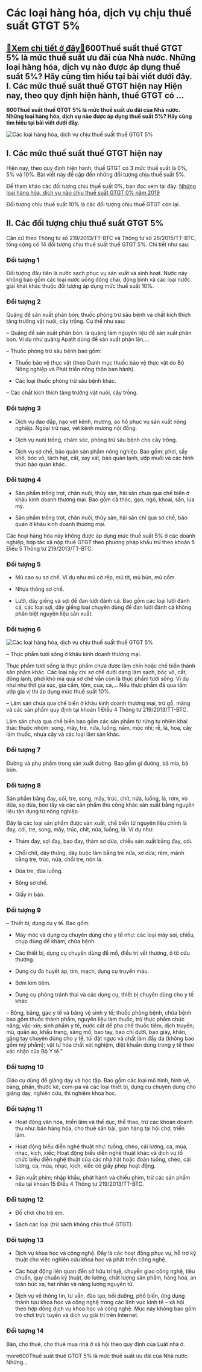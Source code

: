 Các loại hàng hóa, dịch vụ chịu thuế suất GTGT 5%
=================================================

[:gift:Xem chi tiết ở đây:gift:](https://hddtvn.com/cac-loai-hang-hoa-dich-vu-chiu-thue-suat-gtgt-5/)600Thuế suất thuế GTGT 5% là mức thuế suất ưu đãi của Nhà nước. Những loại hàng hóa, dịch vụ nào được áp dụng thuế suất 5%? Hãy cùng tìm hiểu tại bài viết dưới đây. I. Các mức thuế suất thuế GTGT hiện nay Hiện nay, theo quy định hiện hành, thuế GTGT có …
--------------------------------------------------------------------------------------------------------------------------------------------------------------------------------------------------------------------------------------------------------------

**600Thuế suất thuế GTGT 5% là mức thuế suất ưu đãi của Nhà nước. Những loại hàng hóa, dịch vụ nào được áp dụng thuế suất 5%? Hãy cùng tìm hiểu tại bài viết dưới đây.**


![Các loại hàng hóa, dịch vụ chịu thuế suất thuế GTGT 5%](https://hddtvn.com/wp-content/uploads/2021/01/amYc2PR-scaled.jpg "Các loại hàng hóa, dịch vụ chịu thuế suất thuế GTGT 5%")


I. Các mức thuế suất thuế GTGT hiện nay
---------------------------------------


Hiện nay, theo quy định hiện hành, thuế GTGT có 3 mức thuế suất là 0%, 5% và 10%. Bài viết này đề cập đến những đối tượng chịu thuế suất 5%.


Để tham khảo các đối tượng chịu thuế suất 0%, bạn đọc xem tại đây: [Những loại hàng hóa, dịch vụ nào chịu thuế suất GTGT 0% năm 2019](#)


Đối tượng chịu thuế suất 10% là các đối tượng chịu thuế GTGT còn lại.


II. Các đối tượng chịu thuế suất GTGT 5%
----------------------------------------


Căn cứ theo Thông tư số 219/2013/TT-BTC và Thông tư số 26/2015/TT-BTC, tổng cộng có 14 đối tượng chịu thuế suất thuế GTGT 5%. Chi tiết như sau:


### Đối tượng 1


Đối tượng đầu tiên là nước sạch phục vụ sản xuất và sinh hoạt. Nước này không bao gồm các loại nước uống đóng chai, đóng bình và các loại nước giải khát khác thuộc đối tượng áp dụng mức thuế suất 10%.


### Đối tượng 2


Quặng để sản xuất phân bón; thuốc phòng trừ sâu bệnh và chất kích thích tăng trưởng vật nuôi, cây trồng. Cụ thể như sau:


– Quặng để sản xuất phân bón: là quặng làm nguyên liệu để sản xuất phân bón. Ví dụ như quặng Apatít dùng để sản xuất phân lân,…


– Thuốc phòng trừ sâu bệnh bao gồm:




* Thuốc bảo vệ thực vật (theo Danh mục thuốc bảo vệ thực vật do Bộ Nông nghiệp và Phát triển nông thôn ban hành).

* Các loại thuốc phòng trừ sâu bệnh khác.



– Các chất kích thích tăng trưởng vật nuôi, cây trồng.


### Đối tượng 3





* Dịch vụ đào đắp, nạo vét kênh, mương, ao hồ phục vụ sản xuất nông nghiệp. Ngoại trừ nạo, vét kênh mương nội đồng.

* Dịch vụ nuôi trồng, chăm sóc, phòng trừ sâu bệnh cho cây trồng.

* Dịch vụ sơ chế, bảo quản sản phẩm nông nghiệp. Bao gồm: phơi, sấy khô, bóc vỏ, tách hạt, cắt, xay xát, bảo quản lạnh, ướp muối và các hình thức bảo quản khác.



### Đối tượng 4




* Sản phẩm trồng trọt, chăn nuôi, thủy sản, hải sản chưa qua chế biến ở khâu kinh doanh thương mại. Bao gồm cả thóc, gạo, ngô, khoai, sắn, lúa mỳ.

* Sản phẩm trồng trọt, chăn nuôi, thủy sản, hải sản chỉ qua sơ chế, bảo quản ở khâu kinh doanh thương mại.



Các hoại hàng hóa này không được áp dụng mức thuế suất 5% ở các doanh nghiệp, hợp tác xã nộp thuế GTGT theo phương pháp khấu trừ theo khoản 5 Điều 5 Thông tư 219/2013/TT-BTC.


### Đối tượng 5




* Mủ cao su sơ chế. Ví dụ như mủ cờ rếp, mủ tờ, mủ bún, mủ cốm

* Nhựa thông sơ chế.

* Lưới, dây giềng và sợi để đan lưới đánh cá. Bao gồm các loại lưới đánh cá, các loại sợi, dây giềng loại chuyên dùng để đan lưới đánh cá không phân biệt nguyên liệu sản xuất.



### Đối tượng 6


![Các loại hàng hóa, dịch vụ chịu thuế suất thuế GTGT 5%](https://hddtvn.com/wp-content/uploads/2021/01/9arbDew-2-scaled.jpg "Các loại hàng hóa, dịch vụ chịu thuế suất thuế GTGT 5%")


– Thực phẩm tươi sống ở khâu kinh doanh thương mại.


Thực phẩm tươi sống là thực phẩm chưa được làm chín hoặc chế biến thành sản phẩm khác. Các loại này chỉ sơ chế dưới dạng làm sạch, bóc vỏ, cắt, đông lạnh, phơi khô mà qua sơ chế vẫn còn là thực phẩm tươi sống. Ví dụ như như thịt gia súc, gia cầm, tôm, cua, cá,… Nếu thực phẩm đã qua tẩm ướp gia vị thì áp dụng mức thuế suất 10%.


– Lâm sản chưa qua chế biến ở khâu kinh doanh thương mại, trừ gỗ, măng và các sản phẩm quy định tại khoản 1 Điều 4 Thông tư 219/2013/TT-BTC.


Lâm sản chưa qua chế biến bao gồm các sản phẩm từ rừng tự nhiên khai thác thuộc nhóm: song, mây, tre, nứa, luồng, nấm, mộc nhĩ; rễ, lá, hoa, cây làm thuốc, nhựa cây và các loại lâm sản khác.


### Đối tượng 7


Đường và phụ phẩm trong sản xuất đường. Bao gồm gỉ đường, bã mía, bã bùn.
### Đối tượng 8


Sản phẩm bằng đay, cói, tre, song, mây, trúc, chít, nứa, luồng, lá, rơm, vỏ dừa, sọ dừa, bèo tây và các sản phẩm thủ công khác sản xuất bằng nguyên liệu tận dụng từ nông nghiệp.


Đây là các loại sản phẩm được sản xuất, chế biến từ nguyên liệu chính là đay, cói, tre, song, mây, trúc, chít, nứa, luồng, lá. Ví dụ như:




* Thảm đay, sợi đay, bao đay, thảm sơ dừa, chiếu sản xuất bằng đay, cói.

* Chổi chít, dây thừng, dây buộc làm bằng tre nứa, xơ dừa; rèm, mành bằng tre, trúc, nứa, chổi tre, nón lá.

* Đũa tre, đũa luồng.

* Bông sơ chế.

* Giấy in báo.



### Đối tượng 9


– Thiết bị, dụng cụ y tế. Bao gồm:




* Máy móc và dụng cụ chuyên dùng cho y tế như: các loại máy soi, chiếu, chụp dùng để khám, chữa bệnh.

* Các thiết bị, dụng cụ chuyên dùng để mổ, điều trị vết thương, ô tô cứu thương.

* Dụng cụ đo huyết áp, tim, mạch, dụng cụ truyền máu.

* Bơm kim tiêm.

* Dụng cụ phòng tránh thai và các dụng cụ, thiết bị chuyên dùng cho y tế khác.



– Bông, băng, gạc y tế và băng vệ sinh y tế; thuốc phòng bệnh, chữa bệnh bao gồm thuốc thành phẩm, nguyên liệu làm thuốc, trừ thực phẩm chức năng; vắc-xin; sinh phẩm y tế, nước cất để pha chế thuốc tiêm, dịch truyền; mũ, quần áo, khẩu trang, săng mổ, bao tay, bao chi dưới, bao giày, khăn, găng tay chuyên dùng cho y tế, túi đặt ngực và chất làm đầy da (không bao gồm mỹ phẩm); vật tư hóa chất xét nghiệm, diệt khuẩn dùng trong y tế theo xác nhận của Bộ Y tế.”


### Đối tượng 10



Giáo cụ dùng để giảng dạy và học tập. Bao gồm các loại mô hình, hình vẽ, bảng, phấn, thước kẻ, com-pa và các loại thiết bị, dụng cụ chuyên dùng cho giảng dạy, nghiên cứu, thí nghiệm khoa học.
### Đối tượng 11




* Hoạt động văn hóa, triển lãm và thể dục, thể thao, trừ các khoản doanh thu như: bán hàng hóa, cho thuê sân bãi, gian hàng tại hội chợ, triển lãm.

* Hoạt động biểu diễn nghệ thuật như: tuồng, chèo, cải lương, ca, múa, nhạc, kịch, xiếc; Hoạt động biểu diễn nghệ thuật khác và dịch vụ tổ chức biểu diễn nghệ thuật của các nhà hát hoặc đoàn tuồng, chèo, cải lương, ca, múa, nhạc, kịch, xiếc có giấy phép hoạt động.

* Sản xuất phim; nhập khẩu, phát hành và chiếu phim, trừ các sản phẩm nêu tại khoản 15 Điều 4 Thông tư 219/2013/TT-BTC.



### Đối tượng 12




* Đồ chơi cho trẻ em.

* Sách các loại (trừ sách không chịu thuế GTGT).



### Đối tượng 13




* Dịch vụ khoa học và công nghệ. Đây là các hoạt động phục vụ, hỗ trợ kỹ thuật cho việc nghiên cứu khoa học và phát triển công nghệ.

* Các hoạt động liên quan đến sở hữu trí tuệ, chuyển giao công nghệ, tiêu chuẩn, quy chuẩn kỹ thuật, đo lường, chất lượng sản phẩm, hàng hóa, an toàn bức xạ, hạt nhân và năng lượng nguyên tử.

* Dịch vụ về thông tin, tư vấn, đào tạo, bồi dưỡng, phổ biến, ứng dụng thành tựu khoa học và công nghệ trong các lĩnh vực kinh tế – xã hội theo hợp đồng dịch vụ khoa học và công nghệ. Mục này không bao gồm trò chơi trực tuyến và dịch vụ giải trí trên Internet.



### Đối tượng 14


Bán, cho thuê, cho thuê mua nhà ở xã hội theo quy định của Luật nhà ở.




more600Thuế suất thuế GTGT 5% là mức thuế suất ưu đãi của Nhà nước. Những…

